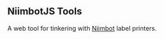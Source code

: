 ## NiimbotJS Tools

A web tool for tinkering with [Niimbot](https://www.niimbot.net/enweb/) label printers. 
